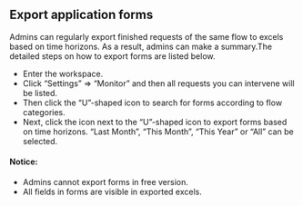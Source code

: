 
## Export application forms

Admins can regularly export finished requests of the same flow to excels based on time horizons. As a result, admins can make a summary.The detailed steps on how to export forms are listed below.

- Enter the workspace.
- Click “Settings” => “Monitor” and then all requests you can intervene will be listed.
- Then click the “U”-shaped icon to search for forms according to flow categories.
- Next, click the icon next to the “U”-shaped icon to export forms based on time horizons. “Last Month”, “This Month”, “This Year” or “All” can be selected.

#### Notice:
- Admins cannot export forms in free version.
- All fields in forms are visible in exported excels.

